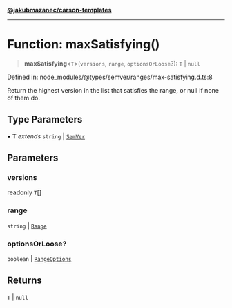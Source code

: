 [**@jakubmazanec/carson-templates**](../../../README.md)

---

# Function: maxSatisfying()

> **maxSatisfying**\<`T`\>(`versions`, `range`, `optionsOrLoose`?): `T` \| `null`

Defined in: node_modules/@types/semver/ranges/max-satisfying.d.ts:8

Return the highest version in the list that satisfies the range, or null if none of them do.

## Type Parameters

• **T** _extends_ `string` \| [`SemVer`](../classes/SemVer.md)

## Parameters

### versions

readonly `T`[]

### range

`string` | [`Range`](../classes/Range.md)

### optionsOrLoose?

`boolean` | [`RangeOptions`](../interfaces/RangeOptions.md)

## Returns

`T` \| `null`
